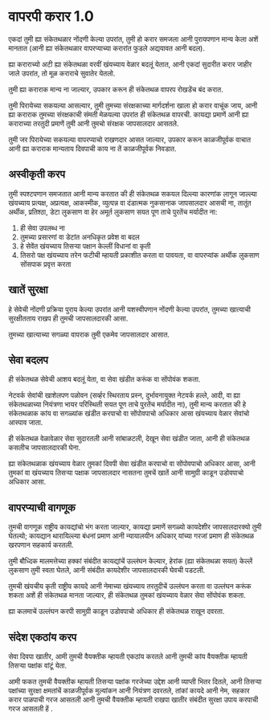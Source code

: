 # वापरपी करार 1.0

एकदां तुमी ह्या संकेतथळार नोंदणी केल्या उपरांत, तुमी हो करार समजला आनी पुरायपणान मान्य केला अशें मानतात (आनी ह्या संकेतथळार वापरप्याच्या करारांत फुडले अद्ययावत आनी बदल).

ह्या कराराच्यो अटी ह्या संकेतथळा वरवीं खंयच्याय वेळार बदलूं येतात, आनी एकदां सुदारीत करार जाहीर जाले उपरांत, तो मूळ कराराचे सुवातेर येतलो.

तुमी ह्या कराराक मान्य ना जाल्यार, उपकार करून ही संकेतथळ वापरप रोखडेंच बंद करात.

तुमी पिरायेच्या सकयल्या आसल्यार, तुमी तुमच्या संरक्षकाच्या मार्गदर्शना खाला हो करार वाचूंक जाय, आनी ह्या कराराक तुमच्या संरक्षकाची संमती मेळयल्या उपरांत ही संकेतथळ वापरची. कायद्या प्रमाणें आनी ह्या कराराच्या तरतुदी प्रमाणें तुमी आनी तुमचो संरक्षक जापसालदार आसतले.

तुमी जर पिरायेच्या सकयल्या वापरप्याचो राखणदार आसत जाल्यार, उपकार करून काळजीपूर्वक वाचात आनी ह्या कराराक मान्यताय दिवपाची काय ना तें काळजीपूर्वक निवडात.

## अस्वीकृती करप

तुमी स्पश्टपणान समजतात आनी मान्य करतात की ही संकेतथळ सकयल दिल्ल्या कारणांक लागून जाल्ल्या खंयच्याय प्रत्यक्ष, अप्रत्यक्ष, आकस्मीक, व्युत्पन्न वा दंडात्मक नुकसानाक जापसालदार आसची ना, तातूंत अर्थीक, प्रतिश्ठा, डेटा लुकसाण वा हेर अमूर्त लुकसाण सयत पूण ताचे पुरतेंच मर्यादीत ना:

1. ही सेवा उपलब्ध ना
1. तुमच्या प्रसारणां वा डेटांत अनधिकृत प्रवेश वा बदल
1. हे सेवेंत खंयच्याय तिसऱ्या पक्षान केल्लीं विधानां वा कृती
1. तिसरो पक्ष खंयच्याय तरेन फटीची म्हायती प्रकाशीत करता वा पावयता, वा वापरप्यांक अर्थीक लुकसाण सोंसपाक प्रवृत्त करता

## खातें सुरक्षा

हे सेवेची नोंदणी प्रक्रिया पुराय केल्या उपरांत आनी यशस्वीपणान नोंदणी केल्या उपरांत, तुमच्या खात्याची सुरक्षीतताय राखप ही तुमची जापसालदारकी आसा.

तुमच्या खात्याच्या सगळ्या वापराक तुमी एकमेव जापसालदार आसात.

## सेवा बदलप

ही संकेतथळ सेवेची आशय बदलूं येता, वा सेवा खंडीत करूंक वा सोंपोवंक शकता.

नेटवर्क सेवांची खाशेलपण पळोवन (सर्व्हर स्थिरताय प्रस्न, दुर्भावनायुक्त नेटवर्क हल्ले, आदी, वा ह्या संकेतथळाच्या नियंत्रणा भायर परिस्थिती सयत पूण ताचे पुरतेंच मर्यादीत ना), तुमी मान्य करतात की हे संकेतथळाक कांय वा सगळ्यांक खंडीत करपाचो वा सोंपोवपाचो अधिकार आसा खंयच्याय वेळार सेवांचो आस्पाव जाता.

ही संकेतथळ वेळावेळार सेवा सुदारतली आनी सांबाळटली, देखून सेवा खंडीत जाता, आनी ही संकेतथळ कसलीच जापसालदारकी घेना.

ह्या संकेतथळाक खंयच्याय वेळार तुमकां दिवपी सेवा खंडीत करपाचो वा सोंपोवपाचो अधिकार आसा, आनी तुमकां वा खंयच्याय तिसऱ्या पक्षाक जापसालदार नासतना तुमचें खातें आनी सामुग्री काडून उडोवपाचो अधिकार आसा.

## वापरप्याची वागणूक

तुमची वागणूक राष्ट्रीय कायद्यांचो भंग करता जाल्यार, कायद्या प्रमाणें सगळ्यो कायदेशीर जापसालदारक्यो तुमी घेतल्यो; कायद्यान थारायिल्ल्या बंधनां प्रमाण आनी न्यायालयीन अधिकार् यांच्या गरजां प्रमाण ही संकेतथळ खरपणान सहकार्य करतली.

तुमी बौध्दिक मालमत्तेच्या हक्कां संबंदीत कायद्यांचें उल्लंघन केल्यार, हेरांक (ह्या संकेतथळा सयत) केल्लें लुकसाण तुमी स्वता घेतले, आनी संबंदीत कायदेशीर जापसालदारकी घेवची पडटली.

तुमची खंयचीय कृती राष्ट्रीय कायदे आनी नेमाच्या खंयच्याय तरतुदीचें उल्लंघन करता वा उल्लंघन करूंक शकता अशें ही संकेतथळ मानता जाल्यार, ही संकेतथळ तुमकां खंयच्याय वेळार सेवा सोंपोवंक शकता.

ह्या कलमाचें उल्लंघन करपी सामुग्री काडून उडोवपाचो अधिकार ही संकेतथळ राखून दवरता.

## संदेश एकठांय करप

सेवा दिवपा खातीर, आमी तुमची वैयक्तीक म्हायती एकठांय करतले आनी तुमची कांय वैयक्तीक म्हायती तिसऱ्या पक्षांक वांटूं येता.

आमी फकत तुमची वैयक्तीक म्हायती तिसऱ्या पक्षांक गरजेच्या उद्देश आनी व्याप्ती भितर दितले, आनी तिसऱ्या पक्षांच्या सुरक्षा क्षमतांचें काळजीपूर्वक मुल्यांकन आनी नियंत्रण दवरतले, तांकां कायदे आनी नेम, सहकार करार पाळपाची गरज आसतली आनी तुमची वैयक्तीक म्हायती राखपा खातीर संबंदीत सुरक्षा उपाय करपाची गरज आसतली हें .
